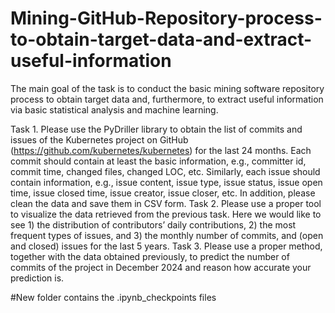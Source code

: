 # Mining-GitHub-Repository-process-to-obtain-target-data-and-extract-useful-information

The main goal of the task is to conduct the basic mining software repository process to obtain target data and, furthermore, to extract useful information via basic statistical analysis and machine learning.

Task 1. Please use the PyDriller library to obtain the list of commits and issues of the Kubernetes project on GitHub (https://github.com/kubernetes/kubernetes) for the last 24 months. Each commit should contain at least the basic information, e.g., committer id, commit time, changed files, changed LOC, etc. Similarly, each issue should contain information, e.g., issue content, issue type, issue status, issue open time, issue closed time, issue creator, issue closer, etc. In addition, please clean the data and save them in CSV form.
Task 2. Please use a proper tool to visualize the data retrieved from the previous task. Here we would like to see 1) the distribution of contributors’ daily contributions, 2) the most frequent types of issues, and 3) the monthly number of commits, and (open and closed) issues for the last 5 years.
Task 3. Please use a proper method, together with the data obtained previously, to predict the number of commits of the project in December 2024 and reason how accurate your prediction is.


#New folder contains the .ipynb_checkpoints files
